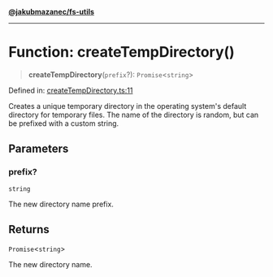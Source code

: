 [**@jakubmazanec/fs-utils**](../README.md)

---

# Function: createTempDirectory()

> **createTempDirectory**(`prefix`?): `Promise`\<`string`\>

Defined in:
[createTempDirectory.ts:11](https://github.com/jakubmazanec/tools/blob/f779e75b9ef98389e12e52575295bd1ef364daca/packages/fs-utils/source/createTempDirectory.ts#L11)

Creates a unique temporary directory in the operating system's default directory for temporary
files. The name of the directory is random, but can be prefixed with a custom string.

## Parameters

### prefix?

`string`

The new directory name prefix.

## Returns

`Promise`\<`string`\>

The new directory name.
